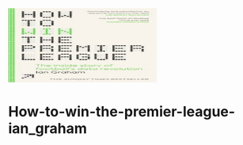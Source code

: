 <img src="./imgs/HTWTPL.jpeg" alt="Description" width="300" height="150">

# How-to-win-the-premier-league-ian_graham
